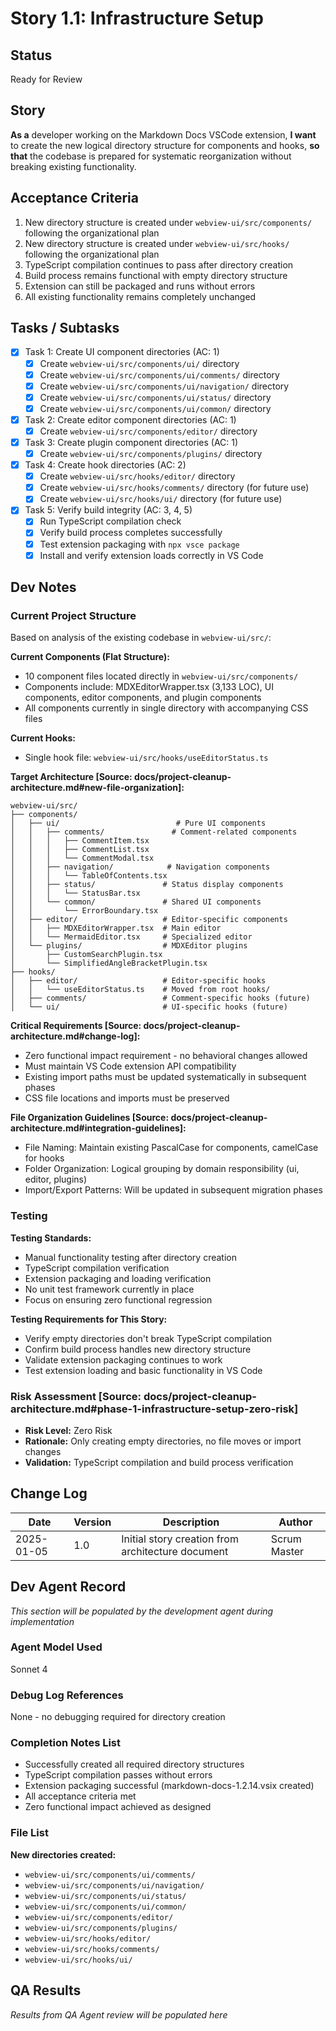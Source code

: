 # Story 1.1: Infrastructure Setup

## Status
Ready for Review

## Story
**As a** developer working on the Markdown Docs VSCode extension,
**I want** to create the new logical directory structure for components and hooks,
**so that** the codebase is prepared for systematic reorganization without breaking existing functionality.

## Acceptance Criteria
1. New directory structure is created under `webview-ui/src/components/` following the organizational plan
2. New directory structure is created under `webview-ui/src/hooks/` following the organizational plan  
3. TypeScript compilation continues to pass after directory creation
4. Build process remains functional with empty directory structure
5. Extension can still be packaged and runs without errors
6. All existing functionality remains completely unchanged

## Tasks / Subtasks
- [x] Task 1: Create UI component directories (AC: 1)
  - [x] Create `webview-ui/src/components/ui/` directory
  - [x] Create `webview-ui/src/components/ui/comments/` directory
  - [x] Create `webview-ui/src/components/ui/navigation/` directory  
  - [x] Create `webview-ui/src/components/ui/status/` directory
  - [x] Create `webview-ui/src/components/ui/common/` directory
- [x] Task 2: Create editor component directories (AC: 1)
  - [x] Create `webview-ui/src/components/editor/` directory
- [x] Task 3: Create plugin component directories (AC: 1)
  - [x] Create `webview-ui/src/components/plugins/` directory
- [x] Task 4: Create hook directories (AC: 2)
  - [x] Create `webview-ui/src/hooks/editor/` directory
  - [x] Create `webview-ui/src/hooks/comments/` directory (for future use)
  - [x] Create `webview-ui/src/hooks/ui/` directory (for future use)
- [x] Task 5: Verify build integrity (AC: 3, 4, 5)
  - [x] Run TypeScript compilation check
  - [x] Verify build process completes successfully
  - [x] Test extension packaging with `npx vsce package`
  - [x] Install and verify extension loads correctly in VS Code

## Dev Notes

### Current Project Structure
Based on analysis of the existing codebase in `webview-ui/src/`:

**Current Components (Flat Structure):**
- 10 component files located directly in `webview-ui/src/components/`
- Components include: MDXEditorWrapper.tsx (3,133 LOC), UI components, editor components, and plugin components
- All components currently in single directory with accompanying CSS files

**Current Hooks:**
- Single hook file: `webview-ui/src/hooks/useEditorStatus.ts`

**Target Architecture [Source: docs/project-cleanup-architecture.md#new-file-organization]:**
```
webview-ui/src/
├── components/
│   ├── ui/                          # Pure UI components
│   │   ├── comments/               # Comment-related components  
│   │   │   ├── CommentItem.tsx
│   │   │   ├── CommentList.tsx
│   │   │   └── CommentModal.tsx
│   │   ├── navigation/            # Navigation components
│   │   │   └── TableOfContents.tsx
│   │   ├── status/               # Status display components
│   │   │   └── StatusBar.tsx
│   │   └── common/               # Shared UI components
│   │       └── ErrorBoundary.tsx
│   ├── editor/                   # Editor-specific components
│   │   ├── MDXEditorWrapper.tsx  # Main editor
│   │   └── MermaidEditor.tsx     # Specialized editor
│   └── plugins/                  # MDXEditor plugins
│       ├── CustomSearchPlugin.tsx
│       └── SimplifiedAngleBracketPlugin.tsx
├── hooks/
│   ├── editor/                   # Editor-specific hooks
│   │   └── useEditorStatus.ts    # Moved from root hooks/
│   ├── comments/                 # Comment-specific hooks (future)
│   └── ui/                       # UI-specific hooks (future)
```

**Critical Requirements [Source: docs/project-cleanup-architecture.md#change-log]:**
- Zero functional impact requirement - no behavioral changes allowed
- Must maintain VS Code extension API compatibility
- Existing import paths must be updated systematically in subsequent phases
- CSS file locations and imports must be preserved

**File Organization Guidelines [Source: docs/project-cleanup-architecture.md#integration-guidelines]:**
- File Naming: Maintain existing PascalCase for components, camelCase for hooks
- Folder Organization: Logical grouping by domain responsibility (ui, editor, plugins)
- Import/Export Patterns: Will be updated in subsequent migration phases

### Testing
**Testing Standards:**
- Manual functionality testing after directory creation
- TypeScript compilation verification
- Extension packaging and loading verification  
- No unit test framework currently in place
- Focus on ensuring zero functional regression

**Testing Requirements for This Story:**
- Verify empty directories don't break TypeScript compilation
- Confirm build process handles new directory structure
- Validate extension packaging continues to work
- Test extension loading and basic functionality in VS Code

### Risk Assessment [Source: docs/project-cleanup-architecture.md#phase-1-infrastructure-setup-zero-risk]
- **Risk Level:** Zero Risk
- **Rationale:** Only creating empty directories, no file moves or import changes
- **Validation:** TypeScript compilation and build process verification

## Change Log
| Date | Version | Description | Author |
|------|---------|-------------|---------|
| 2025-01-05 | 1.0 | Initial story creation from architecture document | Scrum Master |

## Dev Agent Record
*This section will be populated by the development agent during implementation*

### Agent Model Used
Sonnet 4

### Debug Log References  
None - no debugging required for directory creation

### Completion Notes List
- Successfully created all required directory structures
- TypeScript compilation passes without errors  
- Extension packaging successful (markdown-docs-1.2.14.vsix created)
- All acceptance criteria met
- Zero functional impact achieved as designed

### File List
**New directories created:**
- `webview-ui/src/components/ui/comments/`
- `webview-ui/src/components/ui/navigation/`
- `webview-ui/src/components/ui/status/`
- `webview-ui/src/components/ui/common/`
- `webview-ui/src/components/editor/`
- `webview-ui/src/components/plugins/`
- `webview-ui/src/hooks/editor/`
- `webview-ui/src/hooks/comments/`
- `webview-ui/src/hooks/ui/`

## QA Results
*Results from QA Agent review will be populated here*